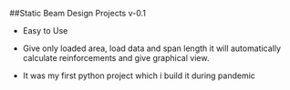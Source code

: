 ##Static Beam Design Projects v-0.1
- Easy to Use
- Give only loaded area, load data and span length it will automatically calculate reinforcements and give graphical view.

- It was my first python project which i build it during pandemic
